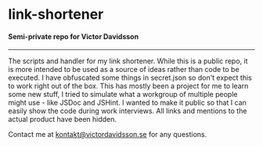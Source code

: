 # link-shortener
#### Semi-private repo for Victor Davidsson
---

The scripts and handler for my link shortener. While this is a public repo, it is more intended to be used as a source of ideas rather than code to be executed. I have obfuscated some things in secret.json so don't expect this to work right out of the box.
This has mostly been a project for me to learn some new stuff, I tried to simulate what a workgroup of multiple people might use - like JSDoc and JSHint. I wanted to make it public so that I can easily show the code during work interviews.
All links and mentions to the actual product have been hidden.

Contact me at [kontakt@victordavidsson.se](mailto:kontakt@victordavidsson.se) for any questions.

